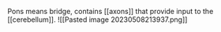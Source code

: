 Pons means bridge, contains [[axons]] that provide input to the [[cerebellum]].
![[Pasted image 20230508213937.png]]
